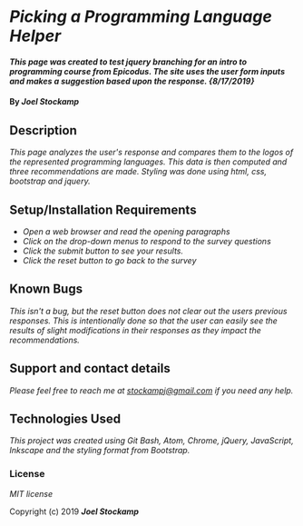# _Picking a Programming Language Helper_

#### _This page was created to test jquery branching for an intro to programming course from Epicodus. The site uses the user form inputs and makes a suggestion based upon the response. {8/17/2019}_

#### By _**Joel Stockamp**_

## Description

_This page analyzes the user's response and compares them to the logos of the represented programming languages. This data is then computed and three recommendations are made. Styling was done using html, css, bootstrap and jquery._

## Setup/Installation Requirements

* _Open a web browser and read the opening paragraphs_
* _Click on the drop-down menus to respond to the survey questions_
* _Click the submit button to see your results._
* _Click the reset button to go back to the survey_

## Known Bugs

_This isn't a bug, but the reset button does not clear out the users previous responses. This is intentionally done so that the user can easily see the results of slight modifications in their responses as they impact the recommendations._

## Support and contact details

_Please feel free to reach me at stockampj@gmail.com if you need any help._

## Technologies Used

_This project was created using Git Bash, Atom, Chrome, jQuery, JavaScript, Inkscape and the styling format from Bootstrap._

### License

*MIT license*

Copyright (c) 2019 **_Joel Stockamp_**
